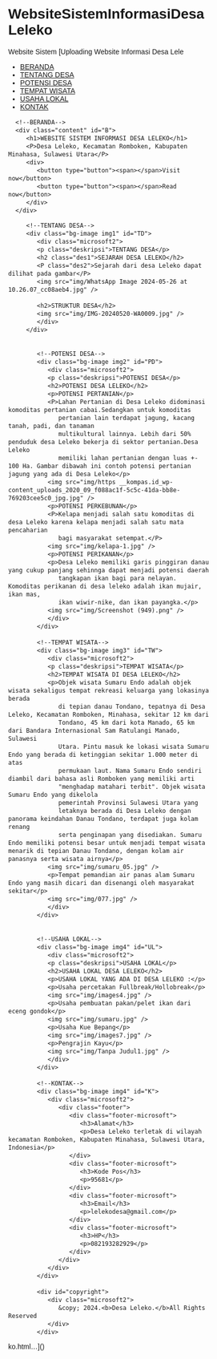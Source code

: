 # WebsiteSistemInformasiDesaLeleko
Website Sistem
[Uploading Website Informasi Desa Lele<!DOCTYPE html>
<html lang="en">

<head>
   <meta charset="UTF-8">
   <meta name="viewport" content="width=device-width, initial-scale=1.0">
   <link rel="stylesheet" href="style.css">
   <title>Website Informasi Desa Leleko</title>

   <style>
      body, html {
        height: 100%;
        margin: 0;
        font-family: Arial, Helvetica, sans-serif;
      }
      
      * {
        box-sizing: border-box;
      }
      
      .bg-image {
        /* Full height */
        height: 50%; 
        
        /* Center and scale the image nicely */
        background-position: center;
        background-repeat: no-repeat;
        background-size: cover;
      }
      
      /* Images used */
      .img1 { background-image: url("img/Tanpa Judul.jpg"); }
      .img2 { background-image: url("img/Tanpa Judul.jpg"); }
      .img3 { background-image: url("img/Tanpa Judul.jpg"); }
      .img4 { background-image: url("img/Tanpa Judul.jpg"); }
      .img5 { background-image: url("img_forest.jpg"); }
      .img6 { background-image: url("img_woods.jpg"); }
      
      /* Position text in the middle of the page/image */
      .bg-text {
        background-color: rgb(0,0,0); /* Fallback color */
        background-color: rgba(0,0,0, 0.4); /* Black w/opacity/see-through */
        color: white;
        font-weight: bold;
        font-size: 80px;
        border: 10px solid #f1f1f1;
        position: fixed;
        top: 50%;
        left: 50%;
        transform: translate(-50%, -50%);
        z-index: 2;
        width: 300px;
        padding: 20px;
        text-align: center;
      }
      </style>
</head>

<body>

 
   <div class="banner">
      <div class="navbar">
         <ul>
            <li><a href="#B">BERANDA</a></li>
            <li><a href="#TD">TENTANG DESA</a></li>
            <li><a href="#PD">POTENSI DESA</a></li>
            <li><a href="#TW">TEMPAT WISATA</a></li>
            <li><a href="#UL">USAHA LOKAL</a></li>
            <li><a href="#K">KONTAK</a></li>
         </ul>
      </div>

      <!--BERANDA-->
      <div class="content" id="B">
         <h1>WEBSITE SISTEM INFORMASI DESA LELEKO</h1>
         <P>Desa Leleko, Kecamatan Romboken, Kabupaten Minahasa, Sulawesi Utara</P>
         <div>
            <button type="button"><span></span>Visit now</button>
            <button type="button"><span></span>Read now</button>
         </div>
      </div>
   </div>




   <div class="microsoft">
      
         <!--TENTANG DESA-->
         <div class="bg-image img1" id="TD">
            <div class="microsoft2">
            <p class="deskripsi">TENTANG DESA</p>
            <h2 class="des1">SEJARAH DESA LELEKO</h2>
            <P class="des2">Sejarah dari desa Leleko dapat dilihat pada gambar</P>
            <img src="img/WhatsApp Image 2024-05-26 at 10.26.07_cc08aeb4.jpg" />

            <h2>STRUKTUR DESA</h2>
            <img src="img/IMG-20240520-WA0009.jpg" />
            </div>
         </div>


            <!--POTENSI DESA-->
            <div class="bg-image img2" id="PD">
               <div class="microsoft2">
               <p class="deskripsi">POTENSI DESA</p>
               <h2>POTENSI DESA LELEKO</h2>
               <p>POTENSI PERTANIAN</p>
               <P>Lahan Pertanian di Desa Leleko didominasi komoditas pertanian cabai.Sedangkan untuk komoditas
                  pertanian lain terdapat jagung, kacang tanah, padi, dan tanaman
                  multikultural lainnya. Lebih dari 50% penduduk desa Leleko bekerja di sektor pertanian.Desa Leleko
                  memiliki lahan pertanian dengan luas +- 100 Ha. Gambar dibawah ini contoh potensi pertanian jagung yang ada di Desa Leleko</p>
               <img src="img/https __kompas.id_wp-content_uploads_2020_09_f088ac1f-5c5c-41da-bb8e-769203cee5c0_jpg.jpg" />
               <p>POTENSI PERKEBUNAN</p>
               <P>Kelapa menjadi salah satu komoditas di desa Leleko karena kelapa menjadi salah satu mata pencaharian
                  bagi masyarakat setempat.</P>
               <img src="img/kelapa-1.jpg" />
               <p>POTENSI PERIKANAN</p>
               <p>Desa Leleko memiliki garis pinggiran danau yang cukup panjang sehinnga dapat menjadi potensi daerah
                  tangkapan ikan bagi para nelayan. Komoditas perikanan di desa leleko adalah ikan mujair, ikan mas,
                  ikan wiwir-nike, dan ikan payangka.</p>
               <img src="img/Screenshot (949).png" />
               </div>
            </div>

            <!--TEMPAT WISATA-->
            <div class="bg-image img3" id="TW">
               <div class="microsoft2">
               <p class="deskripsi">TEMPAT WISATA</p>
               <h2>TEMPAT WISATA DI DESA LELEKO</h2>
               <p>Objek wisata Sumaru Endo adalah objek wisata sekaligus tempat rekreasi keluarga yang lokasinya berada
                  di tepian danau Tondano, tepatnya di Desa Leleko, Kecamatan Romboken, Minahasa, sekitar 12 km dari
                  Tondano, 45 km dari kota Manado, 65 km dari Bandara Internasional Sam Ratulangi Manado, Sulawesi
                  Utara. Pintu masuk ke lokasi wisata Sumaru Endo yang berada di ketinggian sekitar 1.000 meter di atas
                  permukaan laut. Nama Sumaru Endo sendiri diambil dari bahasa asli Romboken yang memiliki arti
                  "menghadap matahari terbit". Objek wisata Sumaru Endo yang dikelola
                  pemerintah Provinsi Sulawesi Utara yang
                  letaknya berada di Desa Leleko dengan panorama keindahan Danau Tondano, terdapat juga kolam renang
                  serta penginapan yang disediakan. Sumaru Endo memiliki potensi besar untuk menjadi tempat wisata menarik di tepian Danau Tondano, dengan kolam air panasnya serta wisata airnya</p>
               <img src="img/sumaru_05.jpg" />
               <p>Tempat pemandian air panas alam Sumaru Endo yang masih dicari dan disenangi oleh masyarakat sekitar</p>
               <img src="img/077.jpg" />
               </div>
            </div>


            <!--USAHA LOKAL-->
            <div class="bg-image img4" id="UL">
               <div class="microsoft2">
               <p class="deskripsi">USAHA LOKAL</p>
               <h2>USAHA LOKAL DESA LELEKO</h2>
               <p>USAHA LOKAL YANG ADA DI DESA LELEKO :</p>
               <p>Usaha percetakan Fullbreak/Hollobreak</p>
               <img src="img/images4.jpg" />
               <p>Usaha pembuatan pakan/pelet ikan dari eceng gondok</p>
               <img src="img/sumaru.jpg" />
               <p>Usaha Kue Bepang</p>
               <img src="img/images7.jpg" />
               <p>Pengrajin Kayu</p>
               <img src="img/Tanpa Judul1.jpg" />
               </div>
            </div>

            <!--KONTAK-->
            <div class="bg-image img4" id="K">
               <div class="microsoft2">
                  <div class="footer">
                     <div class="footer-microsoft">
                        <h3>Alamat</h3>
                        <p>Desa Leleko terletak di wilayah kecamatan Romboken, Kabupaten Minahasa, Sulawesi Utara, Indonesia</p>
                     </div>
                     <div class="footer-microsoft">
                        <h3>Kode Pos</h3>
                        <p>95681</p>
                     </div>
                     <div class="footer-microsoft">
                        <h3>Email</h3>
                        <p>lelekodesa@gmail.com</p>
                     </div>
                     <div class="footer-microsoft">
                        <h3>HP</h3>
                        <p>082193282929</p>
                     </div>
                  </div>
               </div>
            </div>

            <div id="copyright">
               <div class="microsoft2">
                  &copy; 2024.<b>Desa Leleko.</b>All Rights Reserved
               </div>
            </div>
   </div>

</body>

</html>ko.html…]()
